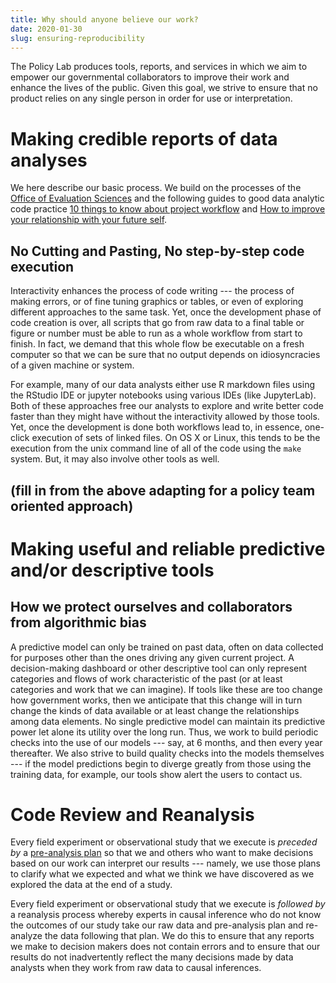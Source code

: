 ```yaml
---
title: Why should anyone believe our work? 
date: 2020-01-30
slug: ensuring-reproducibility
---
```


The Policy Lab produces tools, reports, and services in which we aim to empower our governmental collaborators to improve their work and enhance the lives of the public. Given this goal, we strive to ensure that no product relies on any single person in order for use or interpretation.

# Making credible reports of data analyses

We here describe our basic process. We build on the processes of the [Office of Evaluation Sciences](https://oes.gsa.gov/methods/) and the following guides to good data analytic code practice [10 things to know about project workflow](https://egap.org/methods-guides/10-things-workflow) and [How to improve your relationship with your future self](http://www.jakebowers.org/PAPERS/11-BOWERS-RCP-363.pdf).

## No Cutting and Pasting, No step-by-step code execution

Interactivity enhances the process of code writing --- the process of making errors, or of fine tuning graphics or tables, or even of exploring different approaches to the same task. Yet, once the development phase of code creation is over, all scripts that go from raw data to a final table or figure or number must be able to run as a whole workflow from start to finish. In fact, we demand that this whole flow be executable on a fresh computer so that we can be sure that no output depends on idiosyncracies of a given machine or system.

For example, many of our data analysts either use R markdown files using the RStudio IDE or jupyter notebooks using various IDEs (like JupyterLab). Both of these approaches free our analysts to explore and write better code faster than they might have without the interactivity allowed by those tools. Yet, once the development is done both workflows lead to, in essence, one-click execution of sets of linked files. On OS X or Linux, this tends to be the execution from the unix command line of all of the code using the `make` system. But, it may also involve other tools as well.

## (fill in from the above adapting for a policy team oriented approach)

# Making useful and reliable predictive and/or descriptive tools

## How we protect ourselves and collaborators from algorithmic bias

A predictive model can only be trained on past data, often on data collected for purposes other than the ones driving any given current project. A decision-making dashboard or other descriptive tool can only represent categories and flows of work characteristic of the past (or at least categories and work that we can imagine). If tools like these are too change how government works, then we anticipate that this change will in turn change the kinds of data available or at least change the relationships among data elements. No single predictive model can maintain its predictive power let alone its utility over the long run. Thus, we work to build periodic checks into the use of our models --- say, at 6 months, and then every year thereafter. We also strive to build quality checks into the models themselves --- if the model predictions begin to diverge greatly from those using the training data, for example, our tools show alert the users to contact us.

# Code Review and Reanalysis

Every field experiment or observational study that we execute is *preceded by* a [pre-analysis plan](link) so that we and others who want to make decisions based on our work can interpret our results --- namely, we use those plans to clarify what we expected and what we think we have discovered as we explored the data at the end of a study.

Every field experiment or observational study that we execute is *followed by* a reanalysis process whereby experts in causal inference who do not know the outcomes of our study take our raw data and pre-analysis plan and re-analyze the data following that plan. We do this to ensure that any reports we make to decision makers does not contain errors and to ensure that our results do not inadvertently reflect the many decisions made by data analysts when they work from raw data to causal inferences.
